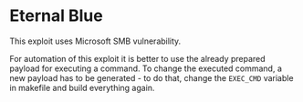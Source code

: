 # Eternal Blue

This exploit uses Microsoft SMB vulnerability. 

For automation of this exploit it is better to use the already prepared payload for executing a command. To change the executed command, a new payload has to be generated - to do that, change the `EXEC_CMD` variable in makefile and build everything again.